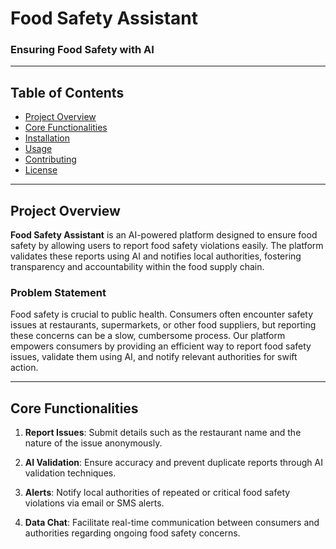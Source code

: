 # Food Safety Assistant

### Ensuring Food Safety with AI

---

## Table of Contents

- [Project Overview](#project-overview)
- [Core Functionalities](#core-functionalities)
- [Installation](#installation)
- [Usage](#usage)
- [Contributing](#contributing)
- [License](#license)

---

## Project Overview

**Food Safety Assistant** is an AI-powered platform designed to ensure food safety by allowing users to report food safety violations easily. The platform validates these reports using AI and notifies local authorities, fostering transparency and accountability within the food supply chain.

### Problem Statement

Food safety is crucial to public health. Consumers often encounter safety issues at restaurants, supermarkets, or other food suppliers, but reporting these concerns can be a slow, cumbersome process. Our platform empowers consumers by providing an efficient way to report food safety issues, validate them using AI, and notify relevant authorities for swift action.

---

## Core Functionalities

1. **Report Issues**: 
   Submit details such as the restaurant name and the nature of the issue anonymously.

2. **AI Validation**: 
   Ensure accuracy and prevent duplicate reports through AI validation techniques.

3. **Alerts**: 
   Notify local authorities of repeated or critical food safety violations via email or SMS alerts.

4. **Data Chat**: 
   Facilitate real-time communication between consumers and authorities regarding ongoing food safety concerns.

